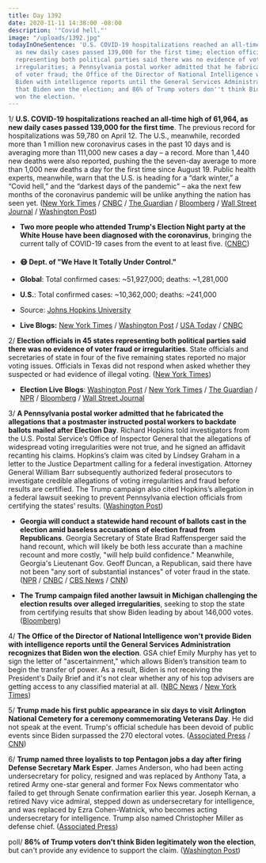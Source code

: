 ```yaml
---
title: Day 1392
date: 2020-11-11 14:38:00 -08:00
description: '"Covid hell."'
image: "/uploads/1392.jpg"
todayInOneSentence: 'U.S. COVID-19 hospitalizations reached an all-time high of 61,964,
  as new daily cases passed 139,000 for the first time; election officials in 45 states
  representing both political parties said there was no evidence of voter fraud or
  irregularities; a Pennsylvania postal worker admitted that he fabricated allegations
  of voter fraud; the Office of the Director of National Intelligence won''t provide
  Biden with intelligence reports until the General Services Administration recognizes
  that Biden won the election; and 86% of Trump voters don''t think Biden legitimately
  won the election. '
---
```


1/ **U.S. COVID-19 hospitalizations reached an all-time high of 61,964, as new daily cases passed 139,000 for the first time**. The previous record for hospitalizations was 59,780 on April 12. The U.S., meanwhile, recorded more than 1 million new coronavirus cases in the past 10 days and is averaging more than 111,000 new cases a day – a record. More than 1,440 new deaths were also reported, pushing the the seven-day average to more than 1,000 new deaths a day for the first time since August 19. Public health experts, meanwhile, warn that the U.S. is heading for a “dark winter,” a “Covid hell,” and the “darkest days of the pandemic" – aka the next few months of the coronavirus pandemic will be unlike anything the nation has seen yet. ([New York Times](https://www.nytimes.com/live/2020/11/10/world/covid-19-coronavirus-live-updates/us-hospitalizations-reach-a-record-high-as-medical-facilities-are-under-strain) / [CNBC](https://www.cnbc.com/2020/11/11/us-prepares-for-worst-four-months-of-the-pandemic-as-it-stares-down-the-darkest-days-yet.html) / [The Guardian](https://www.theguardian.com/us-news/2020/nov/11/us-covid-cases-deaths-record-texas) / [Bloomberg](https://www.bloomberg.com/news/articles/2020-11-11/this-covid-surge-is-america-s-longest-and-it-s-getting-longer?sref=MIBMEEoj) / [Wall Street Journal](https://www.wsj.com/articles/covid-19-surge-strains-hospitals-once-again-11605100312) / [Washington Post](https://www.washingtonpost.com/health/with-coronavirus-cases-spiking-nationwide-all-signs-point-to-a-harrowing-autumn/2020/11/10/d61fa050-238b-11eb-a688-5298ad5d580a_story.html))

* **Two more people who attended Trump's Election Night party at the White House have been diagnosed with the coronavirus**, bringing the current tally of COVID-19 cases from the event to at least five. ([CNBC](https://www.cnbc.com/2020/11/11/covid-19-new-coronavirus-case-from-trump-white-house-election-party.html))

* #### 😷 Dept. of "We Have It Totally Under Control."

* **Global**: Total confirmed cases: \~51,927,000; deaths: \~1,281,000

* **U.S.**: Total confirmed cases: \~10,362,000; deaths: \~241,000

* Source: [Johns Hopkins University](https://coronavirus.jhu.edu/map.html)

* **Live Blogs:** [New York Times](https://www.nytimes.com/live/2020/11/11/world/covid-19-coronavirus-live-updates?type=styln-live-updates&label=virus&index=0&action=click&module=Spotlight&pgtype=Homepage) / [Washington Post](https://www.washingtonpost.com/nation/2020/11/11/coronavirus-covid-live-updates-us/) / [USA Today](https://www.usatoday.com/story/news/health/2020/11/11/covid-news-cdc-mask-guidance-maryland-texas-disney/6242757002/) / [CNBC](https://www.cnbc.com/2020/11/11/coronavirus-live-updates.html)

2/ **Election officials in 45 states representing both political parties said there was no evidence of voter fraud or irregularities**. State officials and secretaries of state in four of the five remaining states reported no major voting issues. Officials in Texas did not respond when asked whether they suspected or had evidence of illegal voting. ([New York Times](https://www.nytimes.com/2020/11/10/us/politics/voting-fraud.html))

* **Election Live Blogs**: [Washington Post](https://www.washingtonpost.com/elections/2020/11/11/joe-biden-trump-election-live-updates/) / [New York Times](https://www.nytimes.com/live/2020/11/11/us/joe-biden-trump?action=click&module=Spotlight&pgtype=Homepage) / [The Guardian](https://www.theguardian.com/us-news/live/2020/nov/11/us-election-2020-joe-biden-donald-trump-kamala-harris-transition-supreme-court-obamacare-coronavirus-covid-live-updates) / [NPR](https://www.npr.org/sections/live-updates-2020-election-results) / [Bloomberg](https://www.bloomberg.com/news/articles/2020-11-11/recounts-unlikely-to-help-trump-overturn-loss-election-update?srnd=politics-vp) / [Wall Street Journal](https://www.wsj.com/livecoverage/latest-updates-biden-trump-election-2020)

3/ **A Pennsylvania postal worker admitted that he fabricated the allegations that a postmaster instructed postal workers to backdate ballots mailed after Election Day**. Richard Hopkins told investigators from the U.S. Postal Service’s Office of Inspector General that the allegations of widespread voting irregularities were not true, and he signed an affidavit recanting his claims. Hopkins’s claim was cited by Lindsey Graham in a letter to the Justice Department calling for a federal investigation. Attorney General William Barr subsequently authorized federal prosecutors to investigate credible allegations of voting irregularities and fraud before results are certified. The Trump campaign also cited Hopkins’s allegation in a federal lawsuit seeking to prevent Pennsylvania election officials from certifying the states’ results. ([Washington Post](https://www.washingtonpost.com/investigations/postal-worker-fabricated-ballot-pennsylvania/2020/11/10/99269a7c-2364-11eb-8599-406466ad1b8e_story.html))

* **Georgia will conduct a statewide hand recount of ballots cast in the election amid baseless accusations of election fraud from Republicans**. Georgia Secretary of State Brad Raffensperger said the hand recount, which will likely be both less accurate than a machine recount and more costly, "will help build confidence." Meanwhile, Georgia's Lieutenant Gov. Geoff Duncan, a Republican, said there have not been "any sort of substantial instances" of voter fraud in the state. ([NPR](https://www.npr.org/2020/11/11/933830340/georgia-will-conduct-a-hand-recount-amid-gops-baseless-fraud-claims) / [CNBC](https://www.cnbc.com/2020/11/11/presidential-election-georgia-announces-a-recount-as-biden-leads.html) / [CBS News](https://www.cbsnews.com/news/georgia-election-hand-recount-audit-presidential-race/) / [CNN](https://www.cnn.com/politics/live-news/election-results-and-news-11-10-20/h_1f9e821a460928718bc43bc382c47971))

* **The Trump campaign filed another lawsuit in Michigan challenging the election results over alleged irregularities**, seeking to stop the state from certifying results that show Biden leading by about 146,000 votes. ([Bloomberg](https://www.bloomberg.com/news/articles/2020-11-11/trump-campaign-sues-to-stop-michigan-from-certifying-election?sref=MIBMEEoj))

4/ **The Office of the Director of National Intelligence won't provide Biden with intelligence reports until the General Services Administration recognizes that Biden won the election**. GSA chief Emily Murphy has yet to sign the letter of "ascertainment," which allows Biden’s transition team to begin the transfer of power. As a result, Biden is not receiving the President's Daily Brief and it's not clear whether any of his top advisers are getting access to any classified material at all. ([NBC News](https://www.nbcnews.com/politics/national-security/biden-not-getting-intelligence-reports-because-trump-officials-won-t-n1247294) / [New York Times](https://www.nytimes.com/2020/11/09/us/politics/emily-murphy-trump-biden.html))

5/ **Trump made his first public appearance in six days to visit Arlington National Cemetery for a ceremony commemorating Veterans Day**. He did not speak at the event. Trump's official schedule has been devoid of public events since Biden surpassed the 270 electoral votes. ([Associated Press](https://apnews.com/article/donald-trump-emerge-on-veterans-day-290032c8f59767c1e15bca81b79a46ec) / [CNN](https://www.cnn.com/2020/11/11/politics/donald-trump-schedule-election/index.html))

6/ **Trump named three loyalists to top Pentagon jobs a day after firing Defense Secretary Mark Esper**. James Anderson, who had been acting undersecretary for policy, resigned and was replaced by Anthony Tata, a retired Army one-star general and former Fox News commentator who failed to get through Senate confirmation earlier this year. Joseph Kernan, a retired Navy vice admiral, stepped down as undersecretary for intelligence, and was replaced by Ezra Cohen-Watnick, who becomes acting undersecretary for intelligence. Trump also named Christopher Miller as defense chief. ([Associated Press](https://apnews.com/article/donald-trump-army-christopher-miller-mark-esper-james-anderson-95f848b7cdaba116b7c09787edb4c839))

poll/ **86% of Trump voters don't think Biden legitimately won the election**, but can't provide any evidence to support the claim. ([Washington Post](https://www.washingtonpost.com/politics/2020/11/11/more-than-8-in-10-trump-voters-think-bidens-win-is-not-legitimate/))